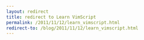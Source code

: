 ```yaml
---
layout: redirect
title: redirect to Learn VimScript
permalink: /2011/11/12/learn_vimscript.html
redirect-to: /blog/2011/11/12/learn_vimscript.html
---
```

